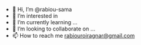 - 👋 Hi, I’m @rabiou-sama
- 👀 I’m interested in 
- 🌱 I’m currently learning ...
- 💞️ I’m looking to collaborate on ...
- 📫 How to reach me rabiouroiragnar@gmail.com

<!---
rabiou-sama/rabiou-sama is a ✨ special ✨ repository because its `README.md` (this file) appears on your GitHub profile.
You can click the Preview link to take a look at your changes.
--->
